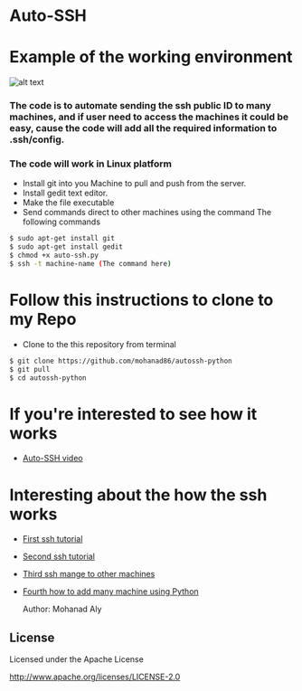 # Auto-SSH  




# Example of the working environment
![alt text](https://github.com/mohanad86/autossh-python/blob/master/Screenshot%20from%202017-11-19%2004-38-13.png)


### The code is to automate sending the ssh public ID to many machines, and if user need to access the machines it could be easy, cause the code will add all the required information to .ssh/config. 

### The code will work in Linux platform
 
- Install git into you Machine to pull and push from the server.
- Install gedit text editor.
- Make the file executable 
- Send commands direct to other machines using the command
The following commands
```sh
$ sudo apt-get install git
$ sudo apt-get install gedit
$ chmod +x auto-ssh.py
$ ssh -t machine-name (The command here)
```
# Follow this instructions to clone to my Repo
- Clone to the this repository from terminal
```sh 
$ git clone https://github.com/mohanad86/autossh-python
$ git pull 
$ cd autossh-python
``` 


# If you're interested to see how it works

* [Auto-SSH video](https://www.youtube.com/watch?v=MxuFB4hLGWc&index=6&list=PLKAuFoXV02VoW3cvZZAcDI1qWvuyM1qrF)



# Interesting about the how the ssh works 

* [First ssh tutorial](https://www.youtube.com/watch?v=xhqY3m8xiwQ&list=PLKAuFoXV02VoW3cvZZAcDI1qWvuyM1qrF)

* [Second ssh tutorial](https://www.youtube.com/watch?v=fiv-hAHUMF8&list=PLKAuFoXV02VoW3cvZZAcDI1qWvuyM1qrF&index=2) 

* [Third ssh mange to other machines](https://www.youtube.com/watch?v=8EmnxIOlsUQ&index=3&list=PLKAuFoXV02VoW3cvZZAcDI1qWvuyM1qrF)

* [Fourth how to add many machine using Python](https://www.youtube.com/watch?v=1mU8resSwwg&list=PLKAuFoXV02VoW3cvZZAcDI1qWvuyM1qrF&index=4)

 

    Author: Mohanad Aly 

License
----
Licensed under the Apache License

http://www.apache.org/licenses/LICENSE-2.0
